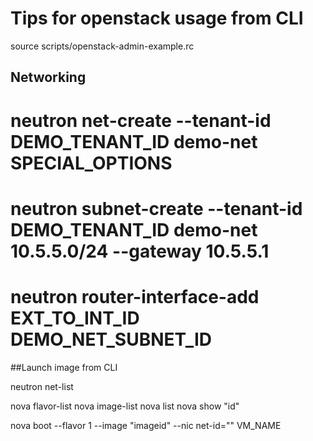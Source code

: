 # Tips for openstack usage from CLI

source scripts/openstack-admin-example.rc

## Networking

# neutron net-create --tenant-id DEMO_TENANT_ID demo-net SPECIAL_OPTIONS
# neutron subnet-create --tenant-id DEMO_TENANT_ID demo-net 10.5.5.0/24 --gateway 10.5.5.1
# neutron router-interface-add EXT_TO_INT_ID DEMO_NET_SUBNET_ID

##Launch image from CLI

neutron net-list

nova flavor-list
nova image-list
nova list
nova show "id"

nova boot --flavor 1 --image "imageid" --nic net-id="" VM_NAME


